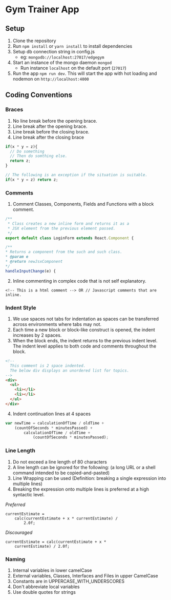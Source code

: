 # Gym Trainer App

## Setup
1. Clone the repository
2. Run `npm install` or `yarn install` to install dependencies
3. Setup db connection string in config.js
    - eg: `mongodb://localhost:27017/edgegym`
4. Start an instance of the mongo daemon `mongod`
    - Run instance `localhost` on the default port (`27017`)
6. Run the app `npm run dev`. This will start the app with hot loading and nodemon on `http://localhost:4000`

## Coding Conventions
### Braces
1. No line break before the opening brace.
2. Line break after the opening brace.
3. Line break before the closing brace.
4. Line break after the closing brace
```javascript
if(x * y = z){
  // Do something
  // Then do somthing else.
  return z;
}

// The following is an exception if the situation is suitable.
if(x * y = z) return z;
```
### Comments
1. Comment Classes, Components, Fields and Functions with a block comment.
```javascript
/**
 * Class creates a new inline form and returns it as a
 * JSX element from the previous element passed.
 */
export default class LoginForm extends React.Component {

/**
* Returns a component from the such and such class.  
* @param e
* @return newJsxComponent
*/
handleInputChange(e) {
```  

2. Inline commenting in complex code that is not self explanatory.
```
<!-- This is a html comment --> OR // Javascript comments that are inline.
```

### Indent Style
1. We use spaces not tabs for indentation as spaces can be transferred across environments where tabs may not.
2. Each time a new block or block-like construct is opened, the indent increases by 2 spaces.
3. When the block ends, the indent returns to the previous indent level. The indent level applies to both code and comments throughout the block.
```html
<!--
  This comment is 2 space indented.
  The below div displays an unordered list for topics.
-->
<div>
  <ul>
    <li></li>
    <li></li>
  </ul>
</div>
```
4. Indent continuation lines at 4 spaces
```javascript
var newTime = calculationOfTime / oldTime +
    (countOfSeconds * minutesPassed) +
        calculationOfTime / oldTime +
            (countOfSeconds * minutesPassed);
```
### Line Length
1. Do not exceed a line length of 80 characters
2. A line length can be ignored for the following: (a long URL or a shell command intended to be copied-and-pasted)
3. Line Wrapping can be used (Definition: breaking a single expression into multiple lines)
4. Breaking the expression onto multiple lines is preferred at a high syntactic level.

*Preferred*
```
currentEstimate =
    calc(currentEstimate + x * currentEstimate) /
        2.0f;
```
*Discouraged*
```
currentEstimate = calc(currentEstimate + x *
    currentEstimate) / 2.0f;
```
### Naming
1. Internal variables in lower camelCase
2. External variables, Classes, Interfaces and Files in upper CamelCase
3. Constants are in UPPERCASE_WITH_UNDERSCORES
4. Don't abbreviate local variables
5. Use double quotes for strings
